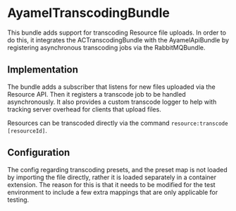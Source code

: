 # AyamelTranscodingBundle #

This bundle adds support for transcoding Resource file uploads.  In order to do this, it integrates the ACTranscodingBundle with the AyamelApiBundle by registering asynchronous transcoding jobs via the RabbitMQBundle.

## Implementation ##

The bundle adds a subscriber that listens for new files uploaded via the Resource API.  Then it registers a transcode job to be handled asynchronously.  It also provides a custom transcode logger to help with tracking server overhead for clients that upload files.

Resources can be transcoded directly via the command `resource:transcode [resourceId]`.

## Configuration ##

The config regarding transcoding presets, and the preset map is not loaded by importing the file directly, rather it is loaded
separately in a container extension.  The reason for this is that it needs to be modified for the test environment to include
a few extra mappings that are only applicable for testing.
